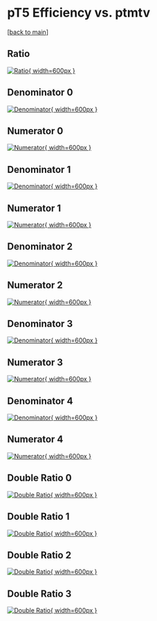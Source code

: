 # pT5 Efficiency vs. ptmtv

[[back to main](./)]



## Ratio

[![Ratio](../mtv/var/pT5_vtr_321_1_eff_ptmtv.png){ width=600px }](../mtv/var/pT5_vtr_321_1_eff_ptmtv.pdf)

## Denominator 0

[![Denominator](../mtv/den/pT5_vtr_321_1_eff_ptmtv_den0.png){ width=600px }](../mtv/den/pT5_vtr_321_1_eff_ptmtv_den0.pdf)

## Numerator 0

[![Numerator](../mtv/num/pT5_vtr_321_1_eff_ptmtv_num0.png){ width=600px }](../mtv/num/pT5_vtr_321_1_eff_ptmtv_num0.pdf)

## Denominator 1

[![Denominator](../mtv/den/pT5_vtr_321_1_eff_ptmtv_den1.png){ width=600px }](../mtv/den/pT5_vtr_321_1_eff_ptmtv_den1.pdf)

## Numerator 1

[![Numerator](../mtv/num/pT5_vtr_321_1_eff_ptmtv_num1.png){ width=600px }](../mtv/num/pT5_vtr_321_1_eff_ptmtv_num1.pdf)

## Denominator 2

[![Denominator](../mtv/den/pT5_vtr_321_1_eff_ptmtv_den2.png){ width=600px }](../mtv/den/pT5_vtr_321_1_eff_ptmtv_den2.pdf)

## Numerator 2

[![Numerator](../mtv/num/pT5_vtr_321_1_eff_ptmtv_num2.png){ width=600px }](../mtv/num/pT5_vtr_321_1_eff_ptmtv_num2.pdf)

## Denominator 3

[![Denominator](../mtv/den/pT5_vtr_321_1_eff_ptmtv_den3.png){ width=600px }](../mtv/den/pT5_vtr_321_1_eff_ptmtv_den3.pdf)

## Numerator 3

[![Numerator](../mtv/num/pT5_vtr_321_1_eff_ptmtv_num3.png){ width=600px }](../mtv/num/pT5_vtr_321_1_eff_ptmtv_num3.pdf)

## Denominator 4

[![Denominator](../mtv/den/pT5_vtr_321_1_eff_ptmtv_den4.png){ width=600px }](../mtv/den/pT5_vtr_321_1_eff_ptmtv_den4.pdf)

## Numerator 4

[![Numerator](../mtv/num/pT5_vtr_321_1_eff_ptmtv_num4.png){ width=600px }](../mtv/num/pT5_vtr_321_1_eff_ptmtv_num4.pdf)

## Double Ratio 0

[![Double Ratio](../mtv/ratio/pT5_vtr_321_1_eff_ptmtv_ratio0.png){ width=600px }](../mtv/ratio/pT5_vtr_321_1_eff_ptmtv_ratio0.pdf)

## Double Ratio 1

[![Double Ratio](../mtv/ratio/pT5_vtr_321_1_eff_ptmtv_ratio1.png){ width=600px }](../mtv/ratio/pT5_vtr_321_1_eff_ptmtv_ratio1.pdf)

## Double Ratio 2

[![Double Ratio](../mtv/ratio/pT5_vtr_321_1_eff_ptmtv_ratio2.png){ width=600px }](../mtv/ratio/pT5_vtr_321_1_eff_ptmtv_ratio2.pdf)

## Double Ratio 3

[![Double Ratio](../mtv/ratio/pT5_vtr_321_1_eff_ptmtv_ratio3.png){ width=600px }](../mtv/ratio/pT5_vtr_321_1_eff_ptmtv_ratio3.pdf)

